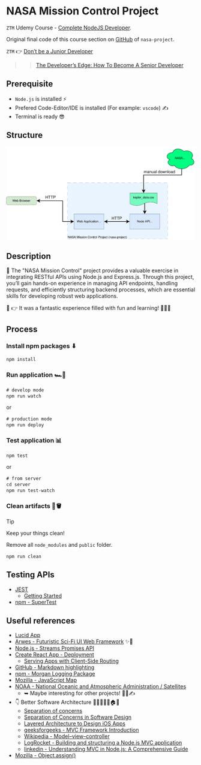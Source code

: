 # NASA Mission Control Project

`ZTM` Udemy Course - [Complete NodeJS Developer](https://www.udemy.com/course/complete-nodejs-developer-zero-to-mastery).

Original final code of this course section on [GitHub](https://github.com/odziem/nasa-project) of `nasa-project`.

`ZTM` 👉 [Don’t be a Junior Developer](https://zerotomastery.io/blog/dont-be-a-junior-developer-the-roadmap)
>> [The Developer’s Edge: How To Become A Senior Developer](https://zerotomastery.io/blog/developers-edge-how-to-become-a-senior-developer/)

## Prerequisite

<!-- -->
- `Node.js` is installed ⚡
- Prefered Code-Editor/IDE is installed (For example: `vscode`) ✍
- Terminal is ready 😎 

## Structure

![Alt text](./docs/images/Project+Architectural+Diagram.drawio.svg)

## Description

<!-- Exercises for NASA Project. -->
📌 The "NASA Mission Control" project provides a valuable exercise in integrating RESTful APIs using Node.js and Express.js. Through this project, you’ll gain hands-on experience in managing API endpoints, handling requests, and efficiently structuring backend processes, which are essential skills for developing robust web applications.

🚀 👉 It was a fantastic experience filled with fun and learning! 🎉💥🙌

## Process

### Install npm packages ⬇

```shell
npm install
```

### Run application 🏎️💨
<!-- 
> [!CAUTION]
> Currently only optimized for deployment! -->

```shell
# develop mode
npm run watch
```

or

```shell
# production mode
npm run deploy
```

### Test application 📊

```shell
npm test
```

or

```shell
# from server
cd server
npm run test-watch 
```

### Clean artifacts 🧹🪣

> [!TIP]
> Keep your things clean!

Remove all `node_modules` and `public` folder.

```shell
npm run clean
```

## Testing APIs

- [JEST](https://jestjs.io/)
  - [Getting Started](https://jestjs.io/docs/getting-started)
- [npm - SuperTest](https://www.npmjs.com/package/supertest)

## Useful references

<!-- 
- []()
 -->
- [Lucid App](https://www.lucidchart.com/pages/?)
- [Arwes - Futuristic Sci-Fi UI Web Framework](https://arwes.dev/) ✨🚀
- [Node.js - Streams Promises API](https://nodejs.org/api/stream.html#stream_streams_promises_api)
- [Create React App - Deployment](https://create-react-app.dev/docs/deployment/)
  - [Serving Apps with Client-Side Routing](https://create-react-app.dev/docs/deployment/#serving-apps-with-client-side-routing)
- [GitHub - Markdown highlighting](https://github.com/orgs/community/discussions/16925)
- [npm - Morgan Logging Package](https://www.npmjs.com/package/morgan)
- [Mozilla - JavaScript Map](https://developer.mozilla.org/en-US/docs/Web/JavaScript/Reference/Global_Objects/Map)
- [NOAA - National Oceanic and Atmospheric Administration / Satellites](https://www.noaa.gov/satellites)
  - ➥ Maybe interesting for other projects! 🤔💡✍
- 👇 Better Software Architecture 📐👷🏻‍♀️🏰🏠🕌
  - [Separation of concerns](https://en.wikipedia.org/wiki/Separation_of_concerns)
  - [Separation of Concerns in Software Design](https://nalexn.github.io/separation-of-concerns/)
  - [Layered Architecture to Design iOS Apps](https://www.vadimbulavin.com/layered-architecture-ios/)
  - [geeksforgeeks - MVC Framework Introduction](https://www.geeksforgeeks.org/mvc-framework-introduction/)
  - [Wikipedia - Model–view–controller](https://en.wikipedia.org/wiki/Model%E2%80%93view%E2%80%93controller)
  - [LogRocket - Building and structuring a Node.js MVC application](https://blog.logrocket.com/building-structuring-node-js-mvc-application/)
  - [linkedin - Understanding MVC in Node.js: A Comprehensive Guide](https://www.linkedin.com/pulse/understanding-mvc-nodejs-comprehensive-guide-vishwas-acharya-xpxgf/)
- [Mozilla - Object.assign()](https://developer.mozilla.org/en-US/docs/Web/JavaScript/Reference/Global_Objects/Object/assign)